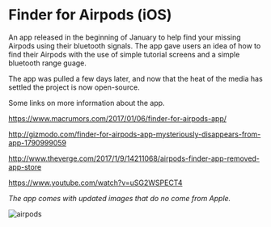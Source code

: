 # Finder for Airpods (iOS)
An app released in the beginning of January to help find your missing Airpods using their bluetooth signals. The app gave users an idea of how to find their Airpods with the use of simple tutorial screens and a simple bluetooth range guage. 

The app was pulled a few days later, and now that the heat of the media has settled the project is now open-source.

Some links on more information about the app.

https://www.macrumors.com/2017/01/06/finder-for-airpods-app/

http://gizmodo.com/finder-for-airpods-app-mysteriously-disappears-from-app-1790999059

http://www.theverge.com/2017/1/9/14211068/airpods-finder-app-removed-app-store

https://www.youtube.com/watch?v=uSG2WSPECT4

*The app comes with updated images that do no come from Apple.*

![airpods](https://cloud.githubusercontent.com/assets/8471807/22744308/272946b2-ee71-11e6-92cf-4235decc11b2.jpg)

